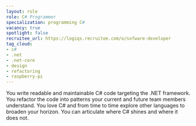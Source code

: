 ```yaml
---
layout: role
role: C# Programmer
specialization: programming C#
vacancy: true
spotlight: false
recruitee_url: https://logiqs.recruitee.com/o/sofware-developer
tag_cloud:
- c#
- .net
- .net-core
- design
- refactoring
- raspberry-pi
---
```


You write readable and maintainable C# code targeting the .NET framework.
You refactor the code into patterns your current and future team members understand.
You love C# and from time to time explore other languages to broaden your horizon.
You can articulate where C# shines and where it does not.